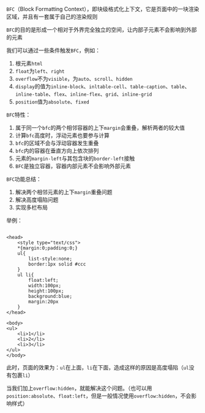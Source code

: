 `BFC`（Block Formatting Context），即块级格式化上下文，它是页面中的一块渲染区域，并且有一套属于自己的渲染规则

`BFC`的目的是形成一个相对于外界完全独立的空间，让内部子元素不会影响到外部的元素

我们可以通过一些条件触发`BFC`，例如：

1. 根元素`html`
2. `float`为`left`、`right`
3. `overflow`不为`visible`，为`auto`、`scroll`、`hidden`
4. `display`的值为`inline-block`、`inltable-cell`、`table-caption`、`table`、`inline-table`、`flex`、`inline-flex`、`grid`、`inline-grid`
5. `position`值为`absolute`、`fixed`

`BFC`特性：

1. 属于同一个`bfc`的两个相邻容器的上下`margin`会重叠，解析两者的较大值
2. 计算`bfc`高度时，浮动元素也要参与计算
3. `bfc`的区域不会与浮动容器发生重叠
4. `bfc`内的容器在垂直方向上依次排列
5. 元素的`margin-left`与其包含块的`border-left`接触
6. `BFC`是独立容器，容器内部元素不会影响外部元素

`BFC`功能总结：

1. 解决两个相邻元素的上下`margin`重叠问题
2. 解决高度塌陷问题
3. 实现多栏布局

举例：

```

<head>
	<style type="text/css">
	*{margin:0;padding:0;}
	ul{
		list-style:none;
		border:1px solid #ccc
	}
	ul li{
		float:left;
		width:100px;
		height:100px;
		background:blue;
		margin:20px
	}
</head>

<body>
<ul>
	<li>1</li>
	<li>2</li>
	<li>3</li>
</ul>
</body>
```

此时，页面的效果为：`ul`在上面，`li`在下面，造成这样的原因是高度塌陷（`ul`没有包裹`li`）

当我们加上`overflow:hidden`，就能解决这个问题。（也可以用`position:absolute`、`float:left`，但是一般情况使用`overflow:hidden`，不会影响样式）